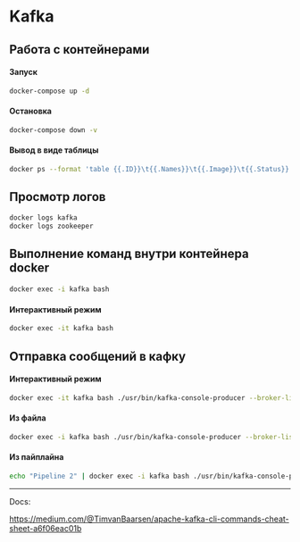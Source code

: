 # Kafka

## Работа с контейнерами

#### Запуск

```bash
docker-compose up -d
```

#### Остановка

```bash
docker-compose down -v
```

#### Вывод в виде таблицы

```bash
docker ps --format 'table {{.ID}}\t{{.Names}}\t{{.Image}}\t{{.Status}}'
```

## Просмотр логов

```bash
docker logs kafka
docker logs zookeeper
```

## Выполнение команд внутри контейнера docker

#### 
```bash
docker exec -i kafka bash
```

#### Интерактивный режим

```bash
docker exec -it kafka bash
```

## Отправка сообщений в кафку 

#### Интерактивный режим

```bash
docker exec -it kafka bash ./usr/bin/kafka-console-producer --broker-list HOST:PORT --topic TOPIC
```

#### Из файла

```bash
docker exec -i kafka bash ./usr/bin/kafka-console-producer --broker-list HOST:PORT --topic TOPIC < messages.txt
```

#### Из пайплайна

```bash
echo "Pipeline 2" | docker exec -i kafka bash ./usr/bin/kafka-console-producer --broker-list HOST:PORT --topic TOPIC
```

---
Docs:

https://medium.com/@TimvanBaarsen/apache-kafka-cli-commands-cheat-sheet-a6f06eac01b
